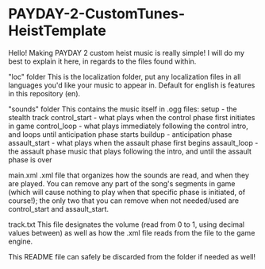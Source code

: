 # PAYDAY-2-CustomTunes-HeistTemplate

Hello!  Making PAYDAY 2 custom heist music is really simple!  I will do my best to explain it here, in regards to the files found within.

"loc" folder
This is the localization folder, put any localization files in all languages you'd like your music to appear in.  Default for english is features in this repository (en).

"sounds" folder
This contains the music itself in .ogg files:
setup - the stealth track
control_start - what plays when the control phase first initiates in game
control_loop - what plays immediately following the control intro, and loops until anticipation phase starts
buildup - anticipation phase
assault_start - what plays when the assault phase first begins
assault_loop - the assault phase music that plays following the intro, and until the assault phase is over

main.xml
.xml file that organizes how the sounds are read, and when they are played.  You can remove any part of the song's segments in game (which will cause nothing to play when that specific phase is initiated, of course!); the only two that you can remove when not needed/used are control_start and assault_start.

track.txt
This file designates the volume (read from 0 to 1, using decimal values between) as well as how the .xml file reads from the file to the game engine.

This README file can safely be discarded from the folder if needed as well!
